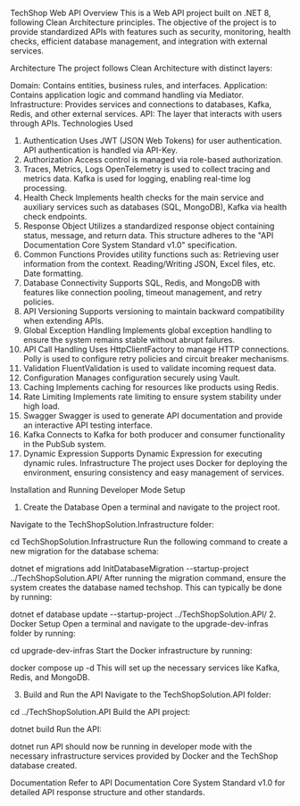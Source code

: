 TechShop Web API
Overview
This is a Web API project built on .NET 8, following Clean Architecture principles. The objective of the project is to provide standardized APIs with features such as security, monitoring, health checks, efficient database management, and integration with external services.

Architecture
The project follows Clean Architecture with distinct layers:

Domain: Contains entities, business rules, and interfaces.
Application: Contains application logic and command handling via Mediator.
Infrastructure: Provides services and connections to databases, Kafka, Redis, and other external services.
API: The layer that interacts with users through APIs.
Technologies Used
1. Authentication
Uses JWT (JSON Web Tokens) for user authentication.
API authentication is handled via API-Key.
2. Authorization
Access control is managed via role-based authorization.
3. Traces, Metrics, Logs
OpenTelemetry is used to collect tracing and metrics data.
Kafka is used for logging, enabling real-time log processing.
4. Health Check
Implements health checks for the main service and auxiliary services such as databases (SQL, MongoDB), Kafka via health check endpoints.
5. Response Object
Utilizes a standardized response object containing status, message, and return data. This structure adheres to the "API Documentation Core System Standard v1.0" specification.
6. Common Functions
Provides utility functions such as:
Retrieving user information from the context.
Reading/Writing JSON, Excel files, etc.
Date formatting.
7. Database Connectivity
Supports SQL, Redis, and MongoDB with features like connection pooling, timeout management, and retry policies.
8. API Versioning
Supports versioning to maintain backward compatibility when extending APIs.
9. Global Exception Handling
Implements global exception handling to ensure the system remains stable without abrupt failures.
10. API Call Handling
Uses HttpClientFactory to manage HTTP connections.
Polly is used to configure retry policies and circuit breaker mechanisms.
11. Validation
FluentValidation is used to validate incoming request data.
12. Configuration
Manages configuration securely using Vault.
13. Caching
Implements caching for resources like products using Redis.
14. Rate Limiting
Implements rate limiting to ensure system stability under high load.
15. Swagger
Swagger is used to generate API documentation and provide an interactive API testing interface.
16. Kafka
Connects to Kafka for both producer and consumer functionality in the PubSub system.
17. Dynamic Expression
Supports Dynamic Expression for executing dynamic rules.
Infrastructure
The project uses Docker for deploying the environment, ensuring consistency and easy management of services.

Installation and Running
Developer Mode Setup
1. Create the Database
Open a terminal and navigate to the project root.

Navigate to the TechShopSolution.Infrastructure folder:

cd TechShopSolution.Infrastructure
Run the following command to create a new migration for the database schema:

dotnet ef migrations add InitDatabaseMigration --startup-project ../TechShopSolution.API/
After running the migration command, ensure the system creates the database named techshop. This can typically be done by running:

dotnet ef database update --startup-project ../TechShopSolution.API/
2. Docker Setup
Open a terminal and navigate to the upgrade-dev-infras folder by running:

cd upgrade-dev-infras
Start the Docker infrastructure by running:

docker compose up -d
This will set up the necessary services like Kafka, Redis, and MongoDB.

3. Build and Run the API
Navigate to the TechShopSolution.API folder:

cd ../TechShopSolution.API
Build the API project:

dotnet build
Run the API:

dotnet run
API should now be running in developer mode with the necessary infrastructure services provided by Docker and the TechShop database created.

Documentation
Refer to API Documentation Core System Standard v1.0 for detailed API response structure and other standards.